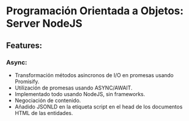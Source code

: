 # Programación Orientada a Objetos: Server NodeJS

## Features:
### Async:
* Transformación métodos asincronos de I/O en promesas usando Promisify.
* Utilización de promesas usando ASYNC/AWAIT.
* Implementado todo usando NodeJS, sin frameworks.
* Negociación de contenido.
* Añadido JSONLD en la etiqueta script en el head de los documentos HTML de las entidades.
